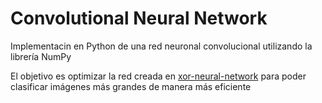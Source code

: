 # Convolutional Neural Network

Implementacin en Python de una red neuronal convolucional utilizando la librería NumPy

El objetivo es optimizar la red creada en [xor-neural-network](https://github.com/berruezo/xor-neural-network) para poder
clasificar imágenes más grandes de manera más eficiente
